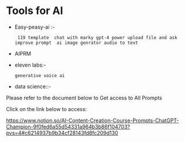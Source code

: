 # Tools for AI

- Easy-peasy-ai :-
  
       119 template  chat with marky gpt-4 power upload file and ask improve prompt  ai image genrator audio to text 
- AIPRM  
- eleven labs:-
  
      generative voice ai

- data science::-
  


Please refer to the document below to Get access to All Prompts

Click on the link below to access:

https://www.notion.so/AI-Content-Creation-Course-Prompts-ChatGPT-Champion-9f0fed6a55d54331a964b3b86f104703?pvs=4#c6214937b9b34cf28143fd8fc209d130
